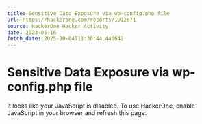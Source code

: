```yaml
---
title: Sensitive Data Exposure via wp-config.php file
url: https://hackerone.com/reports/1912671
source: HackerOne Hacker Activity
date: 2023-05-16
fetch_date: 2025-10-04T11:36:44.446642
---
```


# Sensitive Data Exposure via wp-config.php file

It looks like your JavaScript is disabled. To use HackerOne, enable JavaScript in your browser and refresh this page.